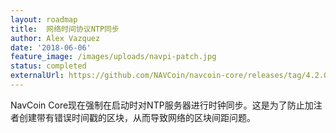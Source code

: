 ```yaml
---
layout: roadmap
title:  网络时间协议NTP同步
author: Alex Vazquez
date: '2018-06-06'
feature_image: /images/uploads/navpi-patch.jpg
status: completed
externalUrl: https://github.com/NAVCoin/navcoin-core/releases/tag/4.2.0/
---
```


NavCoin Core现在强制在启动时对NTP服务器进行时钟同步。这是为了防止加注者创建带有错误时间戳的区块，从而导致网络的区块间距问题。
